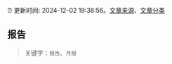 :alarm_clock: 更新时间: 2024-12-02 19:38:56。[文章来源](/README.md)、[文章分类](/TAGS.md)

## 报告


> 关键字：`报告`、`月报`




